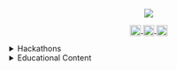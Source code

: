 <p align="center">
  <img src="https://github-readme-stats.vercel.app/api?username=Perkles">
</p>

<p align="center">
  <a href="https://dev.to/perkles" target="blank">
    <img align="center" src="https://cdn.jsdelivr.net/npm/simple-icons@3.0.1/icons/dev-dot-to.svg" alt="perkles" height="20" width="20" />
  </a>
  <a href="https://twitter.com/otavioperkles" target="blank">
    <img align="center" src="https://cdn.jsdelivr.net/npm/simple-icons@3.0.1/icons/twitter.svg" alt="otavioperkles" height="20" width="20" />
  </a>
  <a href="https://linkedin.com/in/otavioperkles" target="blank">
    <img align="center" src="https://cdn.jsdelivr.net/npm/simple-icons@3.0.1/icons/linkedin.svg" alt="otavioperkles" height="20" width="20" />
  </a>
</p>

<details>
  <summary>Hackathons</summary>
  
  | Hackathon | Place | Role |Date
  | :---: | :---: | :---: | :---:|
  | Hacking.rio | Rio de Janeiro | Mentor/Ambassador| 2019-10-18
  | MegaHack | Online | Mentor | 2020-02-02
  | BRASA Hacks | Online | Mentor | 2020-03-12 
  | Hacking.help| Online | Volunteer/Organization | 2020-06-12
  | CCR| Online | Mentor | 2020-07-12
    
</details>

<details>
<summary>Educational Content</summary>
  
  
  | Title | Type | Role | Avenue | Date
  | :---: | :---: | :---: | :---:| :--------:|
  | Introduction to Git&Github | Bootcamp | Instructor | UniRedentor |2019-04-27 
  | Managing successful repos with github Workflow | Workshop | Instructor | CampusParty2019 | 2019-02-16
  | The importance of been in a community and how GitHub can help you on that journey | Talk | Speaker | CampusParty2019 | 2019-02-14
  | Whats GitHub and why it's loved by Developers | Talk | Speaker | CampusParty2019 | 2019-02-14
  
</details>
